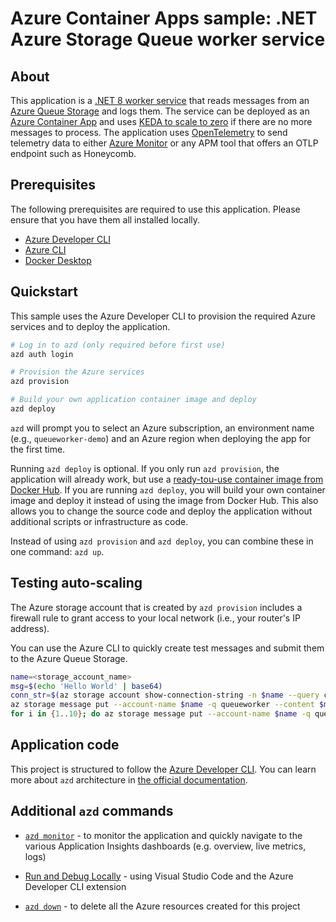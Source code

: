 # Azure Container Apps sample: .NET Azure Storage Queue worker service

## About

This application is a [.NET 8 worker service](https://learn.microsoft.com/en-us/dotnet/core/extensions/workers?pivots=dotnet-6-0)
that reads messages from an [Azure Queue Storage](https://learn.microsoft.com/en-us/azure/storage/queues/storage-queues-introduction)
and logs them. The service can be deployed as an [Azure Container App](https://learn.microsoft.com/en-us/azure/container-apps/)
and uses [KEDA to scale to zero](https://learn.microsoft.com/en-us/azure/container-apps/scale-app?pivots=azure-cli) if there are no more messages to process.
The application uses [OpenTelemetry](https://opentelemetry.io) to send telemetry data 
to either [Azure Monitor](https://learn.microsoft.com/en-us/azure/azure-monitor/) or
any APM tool that offers an OTLP endpoint such as Honeycomb.

## Prerequisites

The following prerequisites are required to use this application. Please ensure
that you have them all installed locally.

- [Azure Developer CLI](https://learn.microsoft.com/en-us/azure/developer/azure-developer-cli/)
- [Azure CLI](https://learn.microsoft.com/en-us/cli/azure/)
- [Docker Desktop](https://www.docker.com/products/docker-desktop/)

## Quickstart

This sample uses the Azure Developer CLI to provision the required Azure services and
to deploy the application.

```bash
# Log in to azd (only required before first use)
azd auth login

# Provision the Azure services
azd provision

# Build your own application container image and deploy
azd deploy
```

`azd` will prompt you to select an Azure subscription, an environment name (e.g., `queueworker-demo`) and an Azure region
when deploying the app for the first time.

Running `azd deploy` is optional. If you only run `azd provision`, the application
will already work, but use a [ready-tou-use container image from Docker Hub](https://hub.docker.com/repository/docker/joergjo/dotnet-queueworker/general).
If you are running `azd deploy`, you will build your own container image and
deploy it instead of using the image from Docker Hub. This also allows you to
change the source code and deploy the application without additional scripts
or infrastructure as code.

Instead of using `azd provision` and `azd deploy`, you can combine
these in one command: `azd up`.

## Testing auto-scaling

The Azure storage account that is created by `azd provision` includes a firewall rule to grant access to your local network (i.e., your router's IP address).

You can use the Azure CLI to quickly create test messages and submit them
to the Azure Queue Storage.

```bash
name=<storage_account_name>
msg=$(echo 'Hello World' | base64)
conn_str=$(az storage account show-connection-string -n $name --query connectionString -o tsv)
az storage message put --account-name $name -q queueworker --content $msg --connection-string $conn_str
for i in {1..10}; do az storage message put --account-name $name -q queueworker --content $msg --connection-string $conn_str; done
```

## Application code

This project is structured to follow the [Azure Developer CLI](https://aka.ms/azure-dev/overview).
You can learn more about `azd` architecture in [the official documentation](https://learn.microsoft.com/azure/developer/azure-developer-cli/make-azd-compatible?pivots=azd-create#understand-the-azd-architecture).

## Additional `azd` commands

- [`azd monitor`](https://learn.microsoft.com/en-us/azure/developer/azure-developer-cli/monitor-your-app) - to monitor the application and quickly navigate to the various Application Insights dashboards (e.g. overview, live metrics, logs)

- [Run and Debug Locally](https://learn.microsoft.com/en-us/azure/developer/azure-developer-cli/debug?pivots=ide-vs-code) - using Visual Studio Code and the Azure Developer CLI extension

- [`azd down`](https://learn.microsoft.com/en-us/azure/developer/azure-developer-cli/reference#azd-down) - to delete all the Azure resources created for this project
